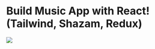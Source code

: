 <!-- npm run dev -->

<h1>Build Music App with React! (Tailwind, Shazam, Redux)</h1>
<img src = "https://github.com/eshanie-hub/music_player_backup/assets/61816545/1ed4b509-70c2-4d43-bf2e-18e447927da1"/>
